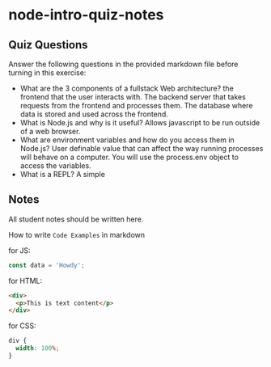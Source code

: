 # node-intro-quiz-notes

## Quiz Questions

Answer the following questions in the provided markdown file before turning in this exercise:

- What are the 3 components of a fullstack Web architecture?
  the frontend that the user interacts with. The backend server that takes requests from the frontend and processes them. The database where data is stored and used across the frontend.
- What is Node.js and why is it useful?
  Allows javascript to be run outside of a web browser.
- What are environment variables and how do you access them in Node.js?
  User definable value that can affect the way running processes will behave on a computer. You will use the process.env object to access the variables.
- What is a REPL?
  A simple

## Notes

All student notes should be written here.

How to write `Code Examples` in markdown

for JS:

```javascript
const data = 'Howdy';
```

for HTML:

```html
<div>
  <p>This is text content</p>
</div>
```

for CSS:

```css
div {
  width: 100%;
}
```

